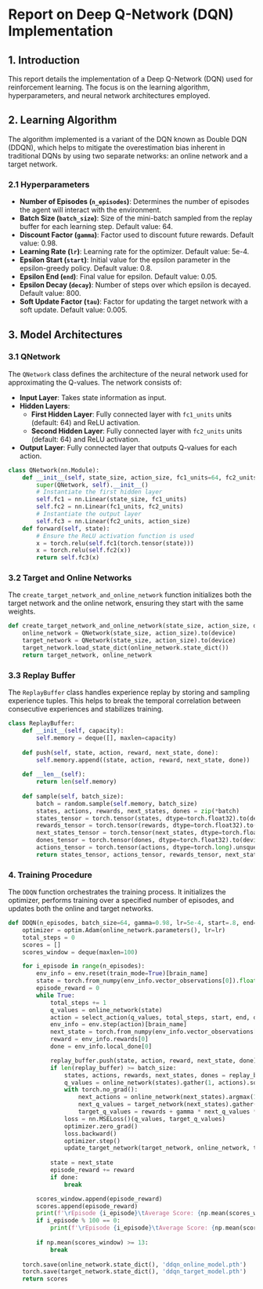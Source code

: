 # Report on Deep Q-Network (DQN) Implementation

## 1. Introduction

This report details the implementation of a Deep Q-Network (DQN) used for reinforcement learning. The focus is on the learning algorithm, hyperparameters, and neural network architectures employed.

## 2. Learning Algorithm

The algorithm implemented is a variant of the DQN known as Double DQN (DDQN), which helps to mitigate the overestimation bias inherent in traditional DQNs by using two separate networks: an online network and a target network.

### 2.1 Hyperparameters

- **Number of Episodes (`n_episodes`)**: Determines the number of episodes the agent will interact with the environment.
- **Batch Size (`batch_size`)**: Size of the mini-batch sampled from the replay buffer for each learning step. Default value: 64.
- **Discount Factor (`gamma`)**: Factor used to discount future rewards. Default value: 0.98.
- **Learning Rate (`lr`)**: Learning rate for the optimizer. Default value: 5e-4.
- **Epsilon Start (`start`)**: Initial value for the epsilon parameter in the epsilon-greedy policy. Default value: 0.8.
- **Epsilon End (`end`)**: Final value for epsilon. Default value: 0.05.
- **Epsilon Decay (`decay`)**: Number of steps over which epsilon is decayed. Default value: 800.
- **Soft Update Factor (`tau`)**: Factor for updating the target network with a soft update. Default value: 0.005.

## 3. Model Architectures

### 3.1 QNetwork

The `QNetwork` class defines the architecture of the neural network used for approximating the Q-values. The network consists of:

- **Input Layer**: Takes state information as input.
- **Hidden Layers**:
  - **First Hidden Layer**: Fully connected layer with `fc1_units` units (default: 64) and ReLU activation.
  - **Second Hidden Layer**: Fully connected layer with `fc2_units` units (default: 64) and ReLU activation.
- **Output Layer**: Fully connected layer that outputs Q-values for each action.

```python
class QNetwork(nn.Module):
    def __init__(self, state_size, action_size, fc1_units=64, fc2_units=64):
        super(QNetwork, self).__init__()
        # Instantiate the first hidden layer
        self.fc1 = nn.Linear(state_size, fc1_units)
        self.fc2 = nn.Linear(fc1_units, fc2_units)
        # Instantiate the output layer
        self.fc3 = nn.Linear(fc2_units, action_size)
    def forward(self, state):
        # Ensure the ReLU activation function is used
        x = torch.relu(self.fc1(torch.tensor(state)))
        x = torch.relu(self.fc2(x))
        return self.fc3(x)
```

### 3.2 Target and Online Networks

The `create_target_network_and_online_network` function initializes both the target network and the online network, ensuring they start with the same weights.

```python
def create_target_network_and_online_network(state_size, action_size, device):
    online_network = QNetwork(state_size, action_size).to(device)
    target_network = QNetwork(state_size, action_size).to(device)
    target_network.load_state_dict(online_network.state_dict())
    return target_network, online_network
```

### 3.3 Replay Buffer

The `ReplayBuffer` class handles experience replay by storing and sampling experience tuples. This helps to break the temporal correlation between consecutive experiences and stabilizes training.

```python
class ReplayBuffer:
    def __init__(self, capacity):
        self.memory = deque([], maxlen=capacity)
        
    def push(self, state, action, reward, next_state, done):
        self.memory.append((state, action, reward, next_state, done))
        
    def __len__(self):
        return len(self.memory)
        
    def sample(self, batch_size):
        batch = random.sample(self.memory, batch_size)
        states, actions, rewards, next_states, dones = zip(*batch)
        states_tensor = torch.tensor(states, dtype=torch.float32).to(device)
        rewards_tensor = torch.tensor(rewards, dtype=torch.float32).to(device)
        next_states_tensor = torch.tensor(next_states, dtype=torch.float32).to(device)
        dones_tensor = torch.tensor(dones, dtype=torch.float32).to(device)
        actions_tensor = torch.tensor(actions, dtype=torch.long).unsqueeze(1).to(device)
        return states_tensor, actions_tensor, rewards_tensor, next_states_tensor, dones_tensor
```
### 4. Training Procedure

The `DDQN` function orchestrates the training process. It initializes the optimizer, performs training over a specified number of episodes, and updates both the online and target networks.

```python
def DDQN(n_episodes, batch_size=64, gamma=0.98, lr=5e-4, start=.8, end=.05, decay=800):
    optimizer = optim.Adam(online_network.parameters(), lr=lr)
    total_steps = 0
    scores = []
    scores_window = deque(maxlen=100)

    for i_episode in range(n_episodes):
        env_info = env.reset(train_mode=True)[brain_name]
        state = torch.from_numpy(env_info.vector_observations[0]).float().to(device)
        episode_reward = 0
        while True:
            total_steps += 1
            q_values = online_network(state)
            action = select_action(q_values, total_steps, start, end, decay)
            env_info = env.step(action)[brain_name]
            next_state = torch.from_numpy(env_info.vector_observations[0]).float().to(device)
            reward = env_info.rewards[0]
            done = env_info.local_done[0]

            replay_buffer.push(state, action, reward, next_state, done)
            if len(replay_buffer) >= batch_size:
                states, actions, rewards, next_states, dones = replay_buffer.sample(batch_size)
                q_values = online_network(states).gather(1, actions).squeeze(1)
                with torch.no_grad():
                    next_actions = online_network(next_states).argmax(1).unsqueeze(1)
                    next_q_values = target_network(next_states).gather(1, next_actions).squeeze(1)
                    target_q_values = rewards + gamma * next_q_values * (1 - dones)
                loss = nn.MSELoss()(q_values, target_q_values)
                optimizer.zero_grad()
                loss.backward()
                optimizer.step()
                update_target_network(target_network, online_network, tau=.005)
            
            state = next_state
            episode_reward += reward
            if done:
                break

        scores_window.append(episode_reward)
        scores.append(episode_reward)
        print(f'\rEpisode {i_episode}\tAverage Score: {np.mean(scores_window):.2f}\tepisode_reward: {episode_reward}', end="")
        if i_episode % 100 == 0:
            print(f'\rEpisode {i_episode}\tAverage Score: {np.mean(scores_window):.2f}\tepisode_reward: {episode_reward}')
        
        if np.mean(scores_window) >= 13:
            break
            
    torch.save(online_network.state_dict(), 'ddqn_online_model.pth')
    torch.save(target_network.state_dict(), 'ddqn_target_model.pth')
    return scores
```
